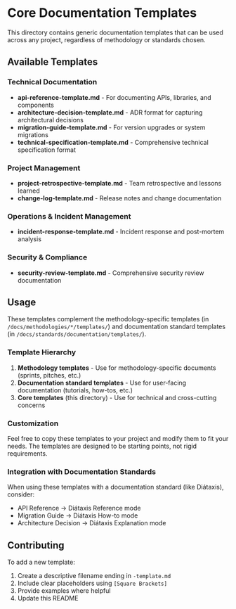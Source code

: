 # Core Documentation Templates

This directory contains generic documentation templates that can be used across any project, regardless of methodology
or standards chosen.

## Available Templates

### Technical Documentation

- **api-reference-template.md** - For documenting APIs, libraries, and components
- **architecture-decision-template.md** - ADR format for capturing architectural decisions
- **migration-guide-template.md** - For version upgrades or system migrations
- **technical-specification-template.md** - Comprehensive technical specification format

### Project Management

- **project-retrospective-template.md** - Team retrospective and lessons learned
- **change-log-template.md** - Release notes and change documentation

### Operations & Incident Management

- **incident-response-template.md** - Incident response and post-mortem analysis

### Security & Compliance

- **security-review-template.md** - Comprehensive security review documentation

## Usage

These templates complement the methodology-specific templates (in `/docs/methodologies/*/templates/`) and documentation
standard templates (in `/docs/standards/documentation/templates/`).

### Template Hierarchy

1. **Methodology templates** - Use for methodology-specific documents (sprints, pitches, etc.)
2. **Documentation standard templates** - Use for user-facing documentation (tutorials, how-tos, etc.)
3. **Core templates** (this directory) - Use for technical and cross-cutting concerns

### Customization

Feel free to copy these templates to your project and modify them to fit your needs. The templates are designed to be
starting points, not rigid requirements.

### Integration with Documentation Standards

When using these templates with a documentation standard (like Diátaxis), consider:

- API Reference → Diátaxis Reference mode
- Migration Guide → Diátaxis How-to mode
- Architecture Decision → Diátaxis Explanation mode

## Contributing

To add a new template:

1. Create a descriptive filename ending in `-template.md`
2. Include clear placeholders using `[Square Brackets]`
3. Provide examples where helpful
4. Update this README
